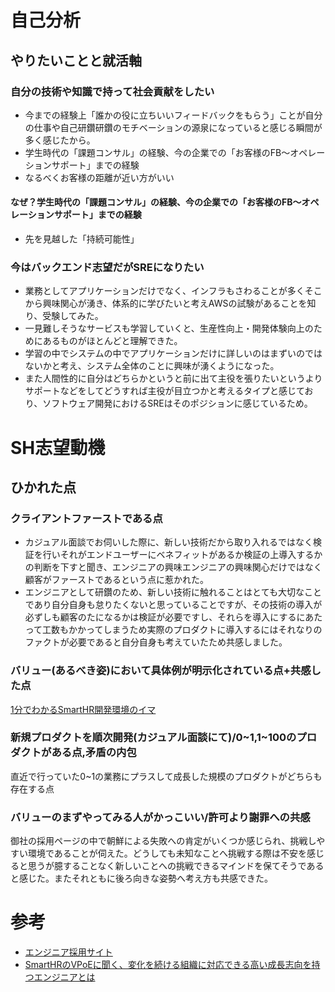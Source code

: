 # 自己分析

## やりたいことと就活軸
### **自分の技術や知識で持って社会貢献をしたい**
- 今までの経験上「誰かの役に立ちいいフィードバックをもらう」ことが自分の仕事や自己研鑽研鑽のモチベーションの源泉になっていると感じる瞬間が多く感じたから。
- 学生時代の「課題コンサル」の経験、今の企業での「お客様のFB〜オペレーションサポート」までの経験
- なるべくお客様の距離が近い方がいい

#### なぜ？学生時代の「課題コンサル」の経験、今の企業での「お客様のFB〜オペレーションサポート」までの経験
  - 先を見越した「持続可能性」

### **今はバックエンド志望だがSREになりたい**
- 業務としてアプリケーションだけでなく、インフラもさわることが多くそこから興味関心が湧き、体系的に学びたいと考えAWSの試験があることを知り、受験してみた。
- 一見難しそうなサービスも学習していくと、生産性向上・開発体験向上のためにあるものがほとんどと理解できた。
- 学習の中でシステムの中でアプリケーションだけに詳しいのはまずいのではないかと考え、システム全体のことに興味が湧くようになった。
- また人間性的に自分はどちらかというと前に出て主役を張りたいというよりサポートなどをしてどうすれば主役が目立つかと考えるタイプと感じており、ソフトウェア開発におけるSREはそのポジションに感じているため。


# SH志望動機

## ひかれた点

### クライアントファーストである点
- カジュアル面談でお伺いした際に、新しい技術だから取り入れるではなく検証を行いそれがエンドユーザーにベネフィットがあるか検証の上導入するかの判断を下すと聞き、エンジニアの興味エンジニアの興味関心だけではなく顧客がファーストであるという点に惹かれた。
- エンジニアとして研鑽のため、新しい技術に触れることはとても大切なことであり自分自身も怠りたくないと思っていることですが、その技術の導入が必ずしも顧客のたになるかは検証が必要ですし、それらを導入にするにあたって工数もかかってしまうため実際のプロダクトに導入するにはそれなりのファクトが必要であると自分自身も考えていたため共感しました。

### バリュー(あるべき姿)において具体例が明示化されている点+共感した点
[1分でわかるSmartHR開発環境のイマ](https://hello-world.smarthr.co.jp/)




### 新規プロダクトを順次開発(カジュアル面談にて)/0~1,1~100のプロダクトがある点,矛盾の内包
直近で行っていた0~1の業務にプラスして成長した規模のプロダクトがどちらも存在する点


### バリューのまずやってみる人がかっこいい/許可より謝罪への共感

御社の採用ページの中で朝鮮による失敗への肯定がいくつか感じられ、挑戦しやすい環境であることが伺えた。どうしても未知なことへ挑戦する際は不安を感じると思うが臆することなく新しいことへの挑戦できるマインドを保てそうであると感じた。またそれともに後ろ向きな姿勢へ考え方も共感できた。







# 参考
- [エンジニア採用サイト](https://recruit.smarthr.co.jp/work/engineer/#h8330f29a31)
- [SmartHRのVPoEに聞く、変化を続ける組織に対応できる高い成長志向を持つエンジニアとは](https://levtech.jp/media/article/interview/detail_135/)
